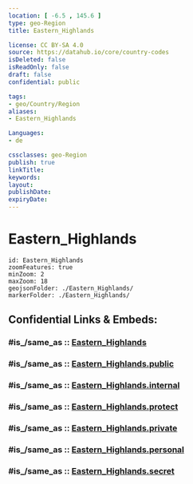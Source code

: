 ```yaml
---
location: [ -6.5 , 145.6 ] 
type: geo-Region
title: Eastern_Highlands

license: CC BY-SA 4.0
source: https://datahub.io/core/country-codes
isDeleted: false
isReadOnly: false
draft: false
confidential: public

tags:
- geo/Country/Region
aliases:
- Eastern_Highlands

Languages:
- de

cssclasses: geo-Region
publish: true
linkTitle: 
keywords: 
layout: 
publishDate: 
expiryDate: 
---
```


# Eastern_Highlands

```leaflet
id: Eastern_Highlands
zoomFeatures: true 
minZoom: 2 
maxZoom: 18
geojsonFolder: ./Eastern_Highlands/
markerFolder: ./Eastern_Highlands/
```


## Confidential Links & Embeds: 

### #is_/same_as :: [Eastern_Highlands](/_Standards/Earth/Continent/Asia/Asia~South~East/Malay_Archipelago/Papua-New_Guinea/Provinces~Papua/Eastern_Highlands.md) 

### #is_/same_as :: [Eastern_Highlands.public](/_public/Earth/Continent/Asia/Asia~South~East/Malay_Archipelago/Papua-New_Guinea/Provinces~Papua/Eastern_Highlands.public.md) 

### #is_/same_as :: [Eastern_Highlands.internal](/_internal/Earth/Continent/Asia/Asia~South~East/Malay_Archipelago/Papua-New_Guinea/Provinces~Papua/Eastern_Highlands.internal.md) 

### #is_/same_as :: [Eastern_Highlands.protect](/_protect/Earth/Continent/Asia/Asia~South~East/Malay_Archipelago/Papua-New_Guinea/Provinces~Papua/Eastern_Highlands.protect.md) 

### #is_/same_as :: [Eastern_Highlands.private](/_private/Earth/Continent/Asia/Asia~South~East/Malay_Archipelago/Papua-New_Guinea/Provinces~Papua/Eastern_Highlands.private.md) 

### #is_/same_as :: [Eastern_Highlands.personal](/_personal/Earth/Continent/Asia/Asia~South~East/Malay_Archipelago/Papua-New_Guinea/Provinces~Papua/Eastern_Highlands.personal.md) 

### #is_/same_as :: [Eastern_Highlands.secret](/_secret/Earth/Continent/Asia/Asia~South~East/Malay_Archipelago/Papua-New_Guinea/Provinces~Papua/Eastern_Highlands.secret.md)

